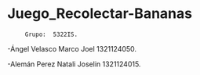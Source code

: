 # Juego_Recolectar-Bananas

         Grupo:  5322IS.

-Ángel Velasco Marco Joel            1321124050.

-Alemán Perez Natali Joselin         1321124015.
